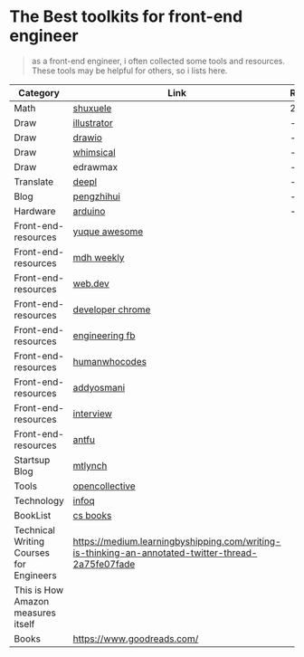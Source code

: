 # The Best toolkits for front-end engineer

> as a front-end engineer, i often collected some tools and resources. These tools may be helpful for others, so i lists here.

Category | Link | Rate | Frequency | Comments 
---------|----------|---------|---------|---------
 Math | [shuxuele](https://www.shuxuele.com/data/confidence-interval.html) | 2 | |
 Draw | [illustrator](https://www.adobe.com/products/illustrator.html) | -- | |
 Draw | [drawio](https://app.diagrams.net/?src=about#HXingMXTeam%2Fgraph%2Fmaster%2FUntitled%20Diagram.drawio	) | -- | |
 Draw | [whimsical](https://whimsical.com) | -- | |
 Draw | edrawmax | -- | |
 Translate | [deepl](https://www.deepl.com/translator) | -- | |
 Blog | [pengzhihui](http://www.pengzhihui.xyz/) | -- | | AI 
 Hardware | [arduino](https://www.arduino.cn/thread-7793-1-1.html) | -- | | 
Front-end-resources | [yuque awesome](https://www.yuque.com/awesome)        ||
Front-end-resources | [mdh weekly](https://www.yuque.com/mdh/weekly/euomv7)||
Front-end-resources | [web.dev](https://web.dev/blog/)||
Front-end-resources | [developer chrome](https://developer.chrome.com/)||
Front-end-resources | [engineering fb](https://engineering.fb.com/web/facebook-redesign/)||
Front-end-resources | [humanwhocodes](https://humanwhocodes.com/)||
Front-end-resources | [addyosmani](https://addyosmani.com/)||
Front-end-resources | [interview](https://github.com/jwasham/coding-interview-univerity)||
Front-end-resources | [antfu](https://antfu.me/)||
Startsup Blog |	[mtlynch](https://mtlynch.io/) ||
Tools |	[opencollective](https://opencollective.com/)||
Technology |	[infoq](https://www.infoq.cn/)||
BookList |	[cs books](https://github.com/forthespada/CS-Books)||
Technical Writing Courses for Engineers | https://medium.learningbyshipping.com/writing-is-thinking-an-annotated-twitter-thread-2a75fe07fade ||
This is How Amazon measures itself | ||
Books | https://www.goodreads.com/ ||
